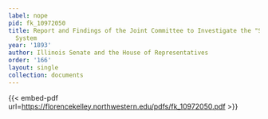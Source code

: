 ```yaml
---
label: nope
pid: fk_10972050
title: Report and Findings of the Joint Committee to Investigate the "Sweat Shop"
  System
year: '1893'
author: Illinois Senate and the House of Representatives
order: '166'
layout: single
collection: documents
---
```



{{< embed-pdf url=https://florencekelley.northwestern.edu/pdfs/fk_10972050.pdf >}}